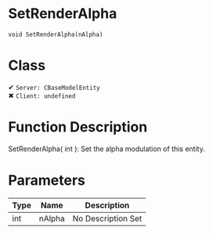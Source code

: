 # SetRenderAlpha
```
void SetRenderAlpha(nAlpha)
```
# Class
✔ `Server: CBaseModelEntity`  
✖ `Client: undefined`  

# Function Description
SetRenderAlpha( int ): Set the alpha modulation of this entity.
# Parameters
Type|Name|Description
--|--|--
int|nAlpha|No Description Set
